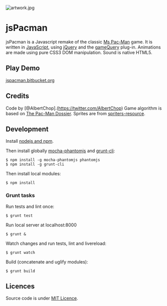 ![artwork.jpg](https://bitbucket.org/repo/BX8pn8/images/1695771410-artwork.jpg)

jsPacman
========

jsPacman is a Javascript remake of the classic [Ms Pac-Man](https://en.wikipedia.org/wiki/Ms._Pac-Man) game.
It is written in [JavaScript](https://en.wikipedia.org/wiki/JavaScript), using [jQuery](http://jquery.com/) and the [gameQuery](http://gamequeryjs.com/) plug-in.
Animations are made using pure CSS3 DOM manipulation. Sound is native HTML5.

Play Demo
-----------
[jspacman.bitbucket.org](http://jspacman.bitbucket.org/)

Credits
-----------
Code by [@AlbertChop].(https://twitter.com/AlbertChop)
Game algorithm is based on [The Pac-Man Dossier](https://home.comcast.net/~jpittman2/pacman/pacmandossier.html).
Sprites are from [spriters-resource](http://www.spriters-resource.com/game_boy_advance/namcomuseum/sheet/22732).

Development
-----------

Install [nodejs and npm](http://www.nodejs.org/).

Then install globally [mocha-phantomjs](https://github.com/metaskills/mocha-phantomjs) and [grunt-cli](http://gruntjs.com/getting-started):
```
$ npm install -g mocha-phantomjs phantomjs
$ npm install -g grunt-cli
```
Then install local modules:
```
$ npm install
```
### Grunt tasks ###
Run tests and lint once:
```
$ grunt test
```
Run local server at localhost:8000
```
$ grunt &
```
Watch changes and run tests, lint and livereload:
```
$ grunt watch
```
Build (concatenate and uglify modules):
```
$ grunt build
```

Licences
-----------
Source code is under [MIT Licence](http://opensource.org/licenses/mit-license.php).